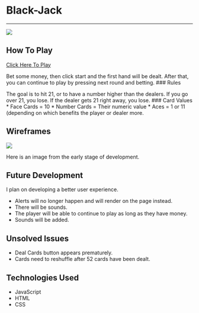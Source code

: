 # Black-Jack 
***
<img src='https://i.imgur.com/Z2vDKU0.png'>


## How To Play 
<a href="https://davekoncsol.github.io/black-jack/"> Click Here To Play</a>
<p> Bet some money, then click start and the first hand will be dealt. After that, you can continue to play by pressing next round and betting.
### Rules
<p> The goal is to hit 21, or to have a number higher than the dealers. If you go over 21, you lose. If the dealer gets 21 right away, you lose. 
### Card Values
* Face Cards = 10
* Number Cards = Their numeric value
* Aces = 1 or 11 (depending on which benefits the player or dealer more.

## Wireframes

<img src='https://i.imgur.com/hU9dP3N.png'>
<p> Here is an image from the early stage of development. 

## Future Development
<p> I plan on developing a better user experience.  

* Alerts will no longer happen and will render on the page instead.
* There will be sounds.
* The player will be able to continue to play as long as they have money.
* Sounds will be added.

## Unsolved Issues
* Deal Cards button appears prematurely.
* Cards need to reshuffle after 52 cards have been dealt.

## Technologies Used
* JavaScript
* HTML
* CSS




